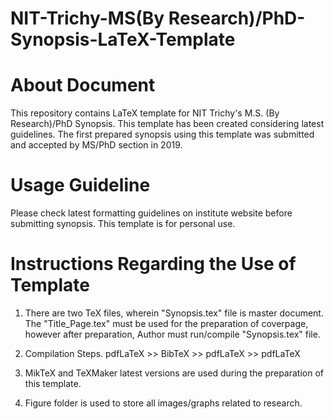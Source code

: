 # NIT-Trichy-MS(By Research)/PhD-Synopsis-LaTeX-Template
# About Document
This repository contains LaTeX template for NIT Trichy's M.S. (By Research)/PhD Synopsis. 
This template has been created considering latest guidelines.
The first prepared synopsis using this template was submitted and accepted by MS/PhD section in 2019.

# Usage Guideline
Please check latest formatting guidelines on institute website before submitting synopsis.
This template is for personal use. 

# Instructions Regarding the Use of Template
1. There are two TeX files, wherein "Synopsis.tex" file is master document. The "Title_Page.tex" must be used for the preparation of coverpage, however after preparation, Author must run/compile "Synopsis.tex" file.

2. Compilation Steps. pdfLaTeX >> BibTeX >> pdfLaTeX >> pdfLaTeX

3. MikTeX and TeXMaker latest versions are used during the preparation of this template.

4. Figure folder is used to store all images/graphs related to research.